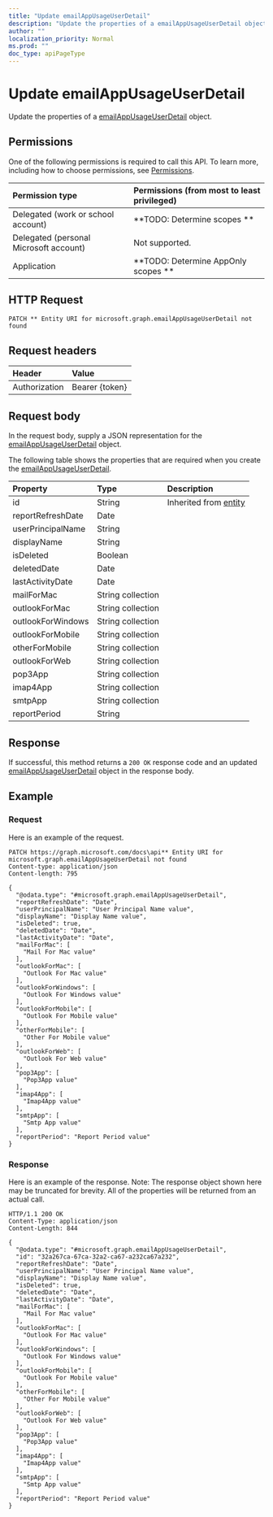 ```yaml
---
title: "Update emailAppUsageUserDetail"
description: "Update the properties of a emailAppUsageUserDetail object."
author: ""
localization_priority: Normal
ms.prod: ""
doc_type: apiPageType
---
```


# Update emailAppUsageUserDetail

Update the properties of a [emailAppUsageUserDetail](../resources/emailappusageuserdetail.md) object.

## Permissions
One of the following permissions is required to call this API. To learn more, including how to choose permissions, see [Permissions](/concepts/permissions-reference.md).

|Permission type|Permissions (from most to least privileged)|
|:---|:---|
|Delegated (work or school account)|**TODO: Determine scopes **|
|Delegated (personal Microsoft account)|Not supported.|
|Application|**TODO: Determine AppOnly scopes **|

## HTTP Request
<!-- {
  "blockType": "ignored"
}
-->
``` http
PATCH ** Entity URI for microsoft.graph.emailAppUsageUserDetail not found
```

## Request headers
|Header|Value|
|:---|:---|
|Authorization|Bearer {token}|

## Request body
In the request body, supply a JSON representation for the [emailAppUsageUserDetail](../resources/emailAppUsageUserDetail.md) object.

The following table shows the properties that are required when you create the [emailAppUsageUserDetail](../resources/emailappusageuserdetail.md).

|Property|Type|Description|
|:---|:---|:---|
|id|String| Inherited from [entity](../resources/entity.md)|
|reportRefreshDate|Date||
|userPrincipalName|String||
|displayName|String||
|isDeleted|Boolean||
|deletedDate|Date||
|lastActivityDate|Date||
|mailForMac|String collection||
|outlookForMac|String collection||
|outlookForWindows|String collection||
|outlookForMobile|String collection||
|otherForMobile|String collection||
|outlookForWeb|String collection||
|pop3App|String collection||
|imap4App|String collection||
|smtpApp|String collection||
|reportPeriod|String||



## Response
If successful, this method returns a `200 OK` response code and an updated [emailAppUsageUserDetail](../resources/emailappusageuserdetail.md) object in the response body.

## Example

### Request
Here is an example of the request.
<!-- {
  "blockType": "request",
  "name": "update_emailappusageuserdetail"
}
-->
``` http
PATCH https://graph.microsoft.com/docs\api** Entity URI for microsoft.graph.emailAppUsageUserDetail not found
Content-type: application/json
Content-length: 795

{
  "@odata.type": "#microsoft.graph.emailAppUsageUserDetail",
  "reportRefreshDate": "Date",
  "userPrincipalName": "User Principal Name value",
  "displayName": "Display Name value",
  "isDeleted": true,
  "deletedDate": "Date",
  "lastActivityDate": "Date",
  "mailForMac": [
    "Mail For Mac value"
  ],
  "outlookForMac": [
    "Outlook For Mac value"
  ],
  "outlookForWindows": [
    "Outlook For Windows value"
  ],
  "outlookForMobile": [
    "Outlook For Mobile value"
  ],
  "otherForMobile": [
    "Other For Mobile value"
  ],
  "outlookForWeb": [
    "Outlook For Web value"
  ],
  "pop3App": [
    "Pop3App value"
  ],
  "imap4App": [
    "Imap4App value"
  ],
  "smtpApp": [
    "Smtp App value"
  ],
  "reportPeriod": "Report Period value"
}
```

### Response
Here is an example of the response. Note: The response object shown here may be truncated for brevity. All of the properties will be returned from an actual call.
<!-- {
  "blockType": "response",
  "truncated": true
}
-->
``` http
HTTP/1.1 200 OK
Content-Type: application/json
Content-Length: 844

{
  "@odata.type": "#microsoft.graph.emailAppUsageUserDetail",
  "id": "32a267ca-67ca-32a2-ca67-a232ca67a232",
  "reportRefreshDate": "Date",
  "userPrincipalName": "User Principal Name value",
  "displayName": "Display Name value",
  "isDeleted": true,
  "deletedDate": "Date",
  "lastActivityDate": "Date",
  "mailForMac": [
    "Mail For Mac value"
  ],
  "outlookForMac": [
    "Outlook For Mac value"
  ],
  "outlookForWindows": [
    "Outlook For Windows value"
  ],
  "outlookForMobile": [
    "Outlook For Mobile value"
  ],
  "otherForMobile": [
    "Other For Mobile value"
  ],
  "outlookForWeb": [
    "Outlook For Web value"
  ],
  "pop3App": [
    "Pop3App value"
  ],
  "imap4App": [
    "Imap4App value"
  ],
  "smtpApp": [
    "Smtp App value"
  ],
  "reportPeriod": "Report Period value"
}
```

